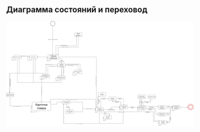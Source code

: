 ## Диаграмма состояний и переховод

![STD](https://github.com/PyroJombie/PyroJombie/blob/main/pic/STD_aksenov.png)